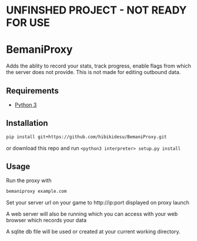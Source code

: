# UNFINSHED PROJECT - NOT READY FOR USE

# BemaniProxy
Adds the ablity to record your stats, track progress, enable flags from which the server does not provide.
This is not made for editing outbound data.

## Requirements
- [Python 3](https://www.python.org/downloads/)

## Installation

```bash
pip install git+https://github.com/hibikidesu/BemaniProxy.git
```

or download this repo and run `<python3 interpreter> setup.py install`

## Usage

Run the proxy with 

```bash
bemaniproxy example.com
```

Set your server url on your game to http://ip:port displayed on proxy launch

A web server will also be running which you can access with your web browser which records your data

A sqlite db file will be used or created at your current working directory.